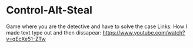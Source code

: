 # Control-Alt-Steal
Game where you are the detective and have to solve the case
Links:
How I made text type out and then dissapear: https://www.youtube.com/watch?v=qEcXe51-ZTw 
